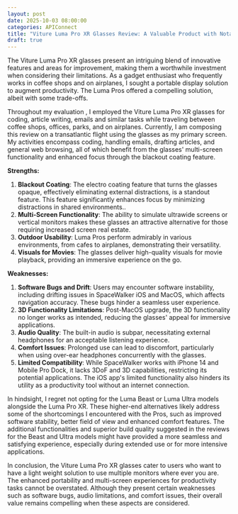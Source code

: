 ```yaml
---
layout: post
date: 2025-10-03 08:00:00
categories: APIConnect
title: "Viture Luma Pro XR Glasses Review: A Valuable Product with Notable Limitations"
draft: true
---
```


The Viture Luma Pro XR glasses present an intriguing blend of innovative features and areas for improvement, making them a worthwhile investment when considering their  limitations. As a gadget enthusiast who frequently works in coffee shops and on airplanes, I sought a portable display solution to augment productivity. The Luma Pros  offered a compelling solution, albeit with some trade-offs.

<!--more-->

Throughout my evaluation , I employed the Viture Luma Pro XR glasses for coding, article writing, emails and similar tasks while traveling between coffee shops, offices, parks, and on  airplanes. Currently, I am composing this review on a transatlantic flight using the glasses as my primary screen. My activities encompass coding, handling emails,  drafting articles, and general web browsing, all of which benefit from the glasses' multi-screen functionality and enhanced focus through the blackout coating feature.

**Strengths:**
1. **Blackout Coating**: The electro coating feature that turns the glasses opaque, effectively eliminating external distractions, is a standout feature. This feature significantly enhances focus by minimizing distractions in shared environments..
2. **Multi-Screen Functionality**: The ability to simulate ultrawide screens or vertical monitors makes these glasses an attractive alternative for those requiring  increased screen real estate.
3. **Outdoor Usability**: Luma Pros perform admirably in various environments, from cafes to airplanes, demonstrating their versatility.
4. **Visuals for Movies**: The glasses deliver high-quality visuals for movie playback, providing an immersive experience on the go.

**Weaknesses:**
1. **Software Bugs and Drift**: Users may encounter software instability, including drifting issues in SpaceWalker iOS and MacOS, which affects navigation accuracy. These bugs hinder a seamless user experience.
2. **3D Functionality Limitations**: Post-MacOS upgrade, the 3D functionality no longer works as intended, reducing the glasses' appeal for immersive applications.
3. **Audio Quality**: The built-in audio is subpar, necessitating external headphones for an acceptable listening experience.
4. **Comfort Issues**: Prolonged use can lead to discomfort, particularly when using over-ear headphones concurrently with the glasses.
5. **Limited Compatibility**: While SpaceWalker works with iPhone 14 and Mobile Pro Dock, it lacks 3DoF and 3D capabilities, restricting its potential applications. The  iOS app's limited functionality also hinders its utility as a productivity tool without an internet connection.

In hindsight, I regret not opting for the Luma Beast or Luma Ultra models alongside the Luma Pro XR. These higher-end alternatives likely address some of the shortcomings I  encountered with the Pros, such as improved software stability, better field of view and enhanced comfort features. The additional functionalities and superior build  quality suggested in the reviews for the Beast and Ultra models might have provided a more seamless and satisfying experience, especially during extended use or for more  intensive applications. 

In conclusion, the Viture Luma Pro XR glasses cater to users who want to have a light weight solution to use multiple monitors where ever you are. The enhanced portability and multi-screen experiences for productivity tasks cannot be overstated. Although they present certain weaknesses such as software bugs, audio limitations, and comfort issues, their overall value remains compelling when these aspects are considered. 